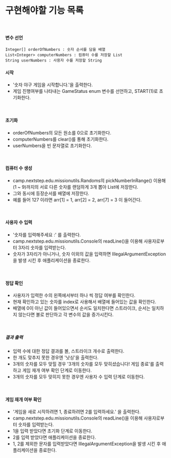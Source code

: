 # **구현해야할 기능 목록**
<br/>

#### 변수 선언
    Integer[] orderOfNumbers : 숫자 순서를 담을 배열 
    List<Integer> computerNumbers : 컴퓨터 수를 저장할 List
    String userNumbers : 사용자 수를 저장할 String

#### 시작
* '숫자 야구 게임을 시작합니다.'을 출력한다.
* 게임 진행여부를 나타내는 GameStatus enum 변수를 선언하고, START(1)로 초기화한다.
  
<br/>

#### 초기화
* orderOfNumbers의 모든 원소를 0으로 초기화한다.
* computerNumbers를 clear()를 통해 초기화한다.
* userNumbers을 빈 문자열로 초기화한다.

<br/>

#### 컴퓨터 수 생성
* camp.nextstep.edu.missionutils.Randoms의 pickNumberInRange() 이용해 (1 ~ 9)까지의 서로 다른 숫자를 랜덤하게 3개 뽑아 List에 저장한다.
* 그와 동시에 등장순서를 배열에 저장한다.
* 예를 들어 127 이라면 arr[1] = 1, arr[2] = 2, arr[7] = 3 이 들어간다.


<br/>

#### 사용자 수 입력
* '숫자를 입력해주세요 :' 를 출력한다.
* camp.nextstep.edu.missionutils.Console의 readLine()을 이용해 사용자로부터 3자리 숫자를 입력받는다.
* 숫자가 3자리가 아니거나, 숫자 이외의 값을 입력하면 IllegalArgumentException을 발생 시킨 후 애플리케이션을 종료한다.

<br/>

#### 정답 확인
* 사용자가 입력한 수의 왼쪽에서부터 하나 씩 정답 여부를 확인한다.
* 현재 확인하고 있는 숫자를 index로 사용해서 배열에 들어있는 값을 확인한다.
* 배열에 0이 아닌 값이 들어있으면서 순서도 일치한다면 스트라이크, 순서는 일치하지 않는다면 볼로 판단하고 각 변수의 값을 증가시킨다.

<br/>

##### 결과 출력

* 입력 수에 대한 정답 결과를 볼, 스트라이크 개수로 출력한다.
* 한 개도 맞추지 못한 경우엔 '낫싱'을 출력한다.
* 3개의 숫자를 모두 맞힐 경우 '3개의 숫자를 모두 맞히셨습니다! 게임 종료'를 출력하고 게임 재개 여부 확인 단계로 이동한다.
* 3개의 숫자를 모두 맞히지 못한 경우엔 사용자 수 입력 단계로 이동한다.

<br/>

#### 게임 재개 여부 확인

* '게임을 새로 시작하려면 1, 종료하려면 2를 입력하세요.' 을 출력한다.
* camp.nextstep.edu.missionutils.Console의 readLine()을 이용해 사용자로부터 숫자를 입력받는다.
* 1을 입력 받았다면 초기화 단계로 이동한다.
* 2를 입력 받았다면 애플리케이션을 종료한다.
* 1, 2를 제외한 문자를 입력받았다면 IllegalArgumentException을 발생 시킨 후 애플리케이션을 종료한다.
